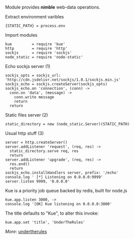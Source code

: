 Module provides **nimble** web-data operations.

Extract environment varibles

    {STATIC_PATH} = process.env

Import modules

    kue         = require 'kue'
    http        = require 'http'
    sockjs      = require 'sockjs'
    node_static = require 'node-static'

Echo sockjs server (1)

    sockjs_opts = sockjs_url: 'http://cdn.jsdelivr.net/sockjs/1.0.1/sockjs.min.js'
    sockjs_echo = sockjs.createServer(sockjs_opts)
    sockjs_echo.on 'connection', (conn) ->
      conn.on 'data', (message) ->
        conn.write message
        return
      return

Static files server (2)

    static_directory = new (node_static.Server)(STATIC_PATH)

Usual http stuff (3)

    server = http.createServer()
    server.addListener 'request', (req, res) ->
      static_directory.serve req, res
      return
    server.addListener 'upgrade', (req, res) ->
      res.end()
      return
    sockjs_echo.installHandlers server, prefix: '/echo'
    console.log ' [*] Listening on 0.0.0.0:9999'
    server.listen 9999, '0.0.0.0'

Kue is a priority job queue backed by redis, built for node.js

    kue.app.listen 3000, ->
    console.log '[OK] Kue listening on 0.0.0.0:3000'


The title defaults to "Kue", to alter this invoke:

    kue.app.set 'title', 'UnderTheRules'

*More*: [undertherules](https://github.com/caffellatte/undertherules) 

